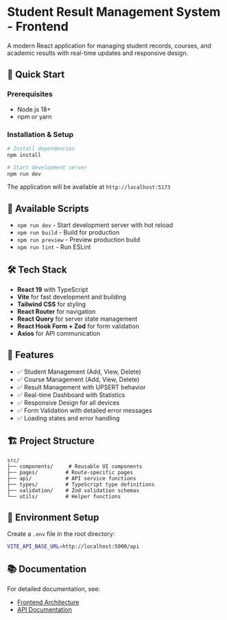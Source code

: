 # Student Result Management System - Frontend

A modern React application for managing student records, courses, and academic results with real-time updates and responsive design.

## 🚀 Quick Start

### Prerequisites
- Node.js 18+ 
- npm or yarn

### Installation & Setup
```bash
# Install dependencies
npm install

# Start development server
npm run dev
```

The application will be available at `http://localhost:5173`

## 📜 Available Scripts

- `npm run dev` - Start development server with hot reload
- `npm run build` - Build for production
- `npm run preview` - Preview production build
- `npm run lint` - Run ESLint

## 🛠️ Tech Stack

- **React 19** with TypeScript
- **Vite** for fast development and building
- **Tailwind CSS** for styling
- **React Router** for navigation
- **React Query** for server state management
- **React Hook Form + Zod** for form validation
- **Axios** for API communication

## 🎯 Features

- ✅ Student Management (Add, View, Delete)
- ✅ Course Management (Add, View, Delete) 
- ✅ Result Management with UPSERT behavior
- ✅ Real-time Dashboard with Statistics
- ✅ Responsive Design for all devices
- ✅ Form Validation with detailed error messages
- ✅ Loading states and error handling

## 🏗️ Project Structure

```
src/
├── components/     # Reusable UI components
├── pages/         # Route-specific pages
├── api/           # API service functions
├── types/         # TypeScript type definitions
├── validation/    # Zod validation schemas
└── utils/         # Helper functions
```

## 🔧 Environment Setup

Create a `.env` file in the root directory:
```bash
VITE_API_BASE_URL=http://localhost:5000/api
```

## 📚 Documentation

For detailed documentation, see:
- [Frontend Architecture](../docs/FRONTEND_DOCUMENTATION.md)
- [API Documentation](../docs/API.md)
